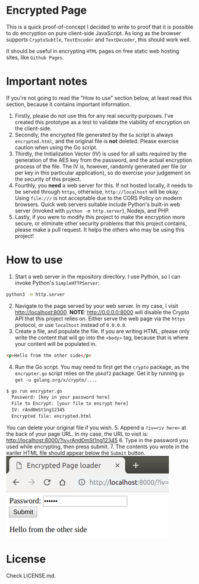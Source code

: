 # Encrypted Page

This is a quick proof-of-concept I decided to write to proof that it is possible to do encryption on pure client-side JavaScript. As long as the browser supports `CryptoSubtle`, `TextEncoder` and `TextDecoder`, this should work well.

It should be useful in encrypting `HTML` pages on free static web hosting sites, like `Github Pages`.

# Important notes

If you're not going to read the "How to use" section below, at least read this section, because it contains important information.

1. Firstly, please do not use this for any real security purposes. I've created this prototype as a test to validate the viability of encryption on the client-side.
2. Secondly, the encrypted file generated by the `Go` script is always `encrypted.html`, and the original file is **not** deleted. Please exercise caution when using the Go script.
3. Thirdly, the Initialization Vector (IV) is used for all salts required by the generation of the AES key from the password, and the actual encryption process of the file. The IV is, however, randomly generated per file (or per key in this particular application), so do exercise your judgement on the security of this project.
4. Fourthly, you **need** a web server for this. If not hosted locally, it needs to be served through `https`, otherwise, `http://localhost` will be okay. Using `file:///` is not acceptable due to the CORS Policy on modern browsers. Quick web servers suitable include Python's built-in web server (invoked with `python -m http.server`), Nodejs, and PHP.
5. Lastly, if you were to modify this project to make the encryption more secure, or eliminate other security problems that this project contains, please make a pull request. It helps the others who may be using this project!

# How to use
1. Start a web server in the repository directory. I use Python, so I can invoke Python's `SimpleHTTPServer`:
  ```bash
  python3 -m http.server
  ```
2. Navigate to the page served by your web server. In my case, I visit [http://localhost:8000](http://localhost:8000). **NOTE**: http://0.0.0.0:8000 will disable the Crypto API that this project relies on. Either serve the web page via the `https` protocol, or use `localhost` instead of `0.0.0.0`.
3. Create a file, and populate the file. If you are writing HTML, please only write the content that will go into the `<body>` tag, because that is where your content will be populated in.
  ```html
  <p>Hello from the other side</p>
  ```
4. Run the Go script. You may need to first get the `crypto` package, as the `encrypter.go` script relies on the `pbkdf2` package. Get it by running `go get -u golang.org/x/crypto/...`.
  ```bash
  $ go run encrypter.go
    Password: [key in your password here]
    File to Encrypt: [your file to encrypt here]
    IV: rAnd0mSt1ng12345
    Encrypted file: encrypted.html
   ```
  You can delete your original file if you wish.
5. Append a `?iv=<iv here>` at the back of your page URL. In my case, the URL to visit is: [http://localhost:8000/?iv=rAnd0mSt1ng12345](http://localhost:8000/?iv=rAnd0mSt1ng12345)
6. Type in the password you used while encrypting, then press submit.
7. The contents you wrote in the eariler HTML file should appear below the `Submit` button.
![Submitted page](README_IMG_1.png)

# License
Check LICENSE.md.
